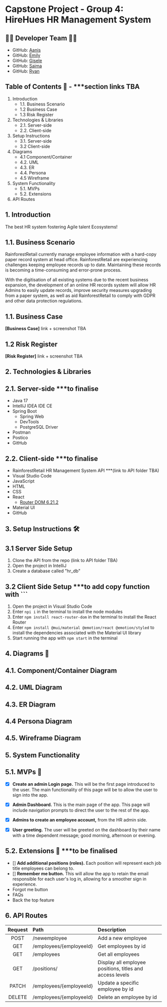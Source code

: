# Capstone Project - Group 4: HireHues HR Management System 

## 👥🎸 Developer Team 👥🎸 ##
- GitHub: [Aanis](https://github.com/AanisN10) 
- GitHub: [Emily](https://github.com/remily23)
- GitHub: [Gisele](https://github.com/giselec12) 
- GitHub: [Saima](https://github.com/saima2210) 
- GitHub: [Ryan](https://github.com/RyanNekadio)

## Table of Contents 📜 - ***section links TBA
1. Introduction 
   - 1.1. Business Scenario
   - 1.2 Business Case
   - 1.3 Risk Register
2. Technologies & Libraries
   - 2.1. Server-side
   - 2.2. Client-side
3. Setup Instructions
   - 3.1. Server-side
   - 3.2 Client-side
4. Diagrams
    - 4.1 Component/Container
    - 4.2. UML
    - 4.3. ER
    - 4.4. Persona
    - 4.5 Wireframe
5. System Functionality
    - 5.1. MVPs
    - 5.2. Extensions
6. API Routes

## 1. Introduction
The best HR system fostering Agile talent Ecosystems! 

## 1.1. Business Scenario
RainforestRetail currently manage employee information with a hard-copy paper record system at head office. RainforestRetail are experiencing challenges keeping employee records up to date. Maintaining these records is becoming a time-consuming and error-prone process.

With the digitisation of all existing systems due to the recent business expansion, the development of an online HR records system will allow HR Admins to easily update records, improve security measures upgrading from a paper system, as well as aid RainforestRetail to comply with GDPR and other data protection regulations.

## 1.1. Business Case

**[Business Case]** link + screenshot TBA

## 1.2 Risk Register

**[Risk Register]** link + screenshot TBA

## 2. Technologies & Libraries

## 2.1. Server-side ***to finalise
- Java 17
- IntelliJ IDEA IDE CE
- Spring Boot
  - Spring Web
  - DevTools
  - PostgreSQL Driver
- Postman
- Postico
- GitHub
  
## 2.2. Client-side ***to finalise
- RainforestRetail HR Management System API ***(link to API folder TBA)
- Visual Studio Code
- JavaScript
- HTML
- CSS
- React
  - [Router DOM 6.21.2](https://www.npmjs.com/package/react-router-dom)
- Material UI
- GitHub

## 3. Setup Instructions 🛠️

## 3.1 Server Side Setup
1. Clone the API from the repo (link to API folder TBA)
2. Open the project in IntelliJ
3. Create a database called "hr_db"

## 3.2 Client Side Setup ***to add copy function with ```
1. Open the project in Visual Studio Code
2. Enter `npi i` in the terminal to install the node modules
3. Enter `npm install react-router-dom` in the terminal to install the React Router
4. Enter `npm install @mui/material @emotion/react @emotion/styled` to install the dependencies associated with the Material UI library
5. Start running the app with `npm start` in the terminal


## 4. Diagrams 🎨

## 4.1. Component/Container Diagram

## 4.2. UML Diagram

## 4.3. ER Diagram

## 4.4 Persona Diagram

## 4.5. Wireframe Diagram

## 5. System Functionality
## 5.1. MVPs 🫡

-	[X] **Create an admin Login page.** This will be the first page introduced to the user. The main functionality of this page will be to allow the user to sign into the app.
-	[X] **Admin Dashboard.** This is the main page of the app. This page will include navigation prompts to direct the user to the rest of the app.
-	[X] **Admins to create an employee account,** from the HR admin side.
- [X] **User greeting.** The user will be greeted on the dashboard by their name with a time dependent message; good morning, afternoon or evening. 


## 5.2. Extensions 💪 ***to be finalised
- [] **Add additional positions (roles).** Each position will represent each job title employees can belong to. 
- [] **Remember me button.** This will allow the app to retain the email responsible for each user's log in, allowing for a smoother sign in experience.
- Forgot me button
- FAQs
- Back the top feature

## 6. API Routes
|       Request  | Path |Description                          |
|:------------------------------:|:-------------|:-------------------------------------|
|           POST            | /newemployee          | Add a new employee                    |
|           GET            | /employees/{employeeId}         | Get employees by id                   |
|           GET            | /employees       | Get all employees                 |             
|           GET            | /positions/         | Display all employee positions, titles and access levels                   |   
|           PATCH            | /employees/{employeeId}          | Update a specific employee by id              |
|           DELETE            | /employees/{employeeId}         | Delete an employee by id                    |